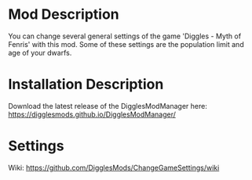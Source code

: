 # Mod Description

You can change several general settings of the game 'Diggles - Myth of Fenris' with this mod.
Some of these settings are the population limit and age of your dwarfs.

# Installation Description

Download the latest release of the DigglesModManager here: https://digglesmods.github.io/DigglesModManager/

# Settings

Wiki: https://github.com/DigglesMods/ChangeGameSettings/wiki
